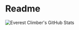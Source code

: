 # Readme
<p>
<img src="https://github-readme-stats.vercel.app/api/top-langs/?username=EverestClimber&layout=compact&theme=gotham" alt="Everest Climber's GitHub Stats" />
</p>
